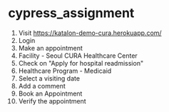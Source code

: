 # cypress_assignment

1. Visit https://katalon-demo-cura.herokuapp.com/
2. Login
3. Make an appointment
4. Facility - Seoul CURA Healthcare Center
5. Check on "Apply for hospital readmission"
6. Healthcare Program - Medicaid
7. Select a visiting date
8. Add a comment
7. Book an Appointment
8. Verify the appointment
